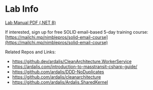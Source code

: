 # Lab Info

[Lab Manual PDF (.NET 8)](https://www.dropbox.com/scl/fi/rlva1w00cy0evuyk2e9tg/Clean-Architecture-with-ASP.NET-Core-Labs-for-net8.pdf?rlkey=rx9ftnbxsopzqrwp75xqjz3yr&dl=0)


If interested, sign up for free SOLID email-based 5-day training course:
[https://mailchi.mp/nimblepros/solid-email-course](https://mailchi.mp/nimblepros/solid-email-course)

Related Repos and Links:
- https://github.dev/ardalis/CleanArchitecture.WorkerService
- https://ardalis.com/introduction-to-masstransit-csharp-guide/
- https://github.com/ardalis/DDD-NoDuplicates
- https://github.com/ardalis/cleanarchitecture
- https://github.com/ardalis/Ardalis.SharedKernel
